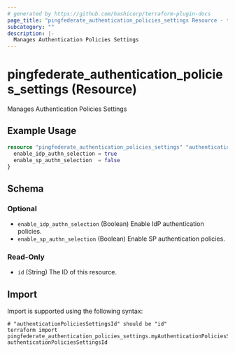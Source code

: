 ```yaml
---
# generated by https://github.com/hashicorp/terraform-plugin-docs
page_title: "pingfederate_authentication_policies_settings Resource - terraform-provider-pingfederate"
subcategory: ""
description: |-
  Manages Authentication Policies Settings
---
```


# pingfederate_authentication_policies_settings (Resource)

Manages Authentication Policies Settings

## Example Usage

```terraform
resource "pingfederate_authentication_policies_settings" "authenticationPoliciesSettingsExample" {
  enable_idp_authn_selection = true
  enable_sp_authn_selection  = false
}
```

<!-- schema generated by tfplugindocs -->
## Schema

### Optional

- `enable_idp_authn_selection` (Boolean) Enable IdP authentication policies.
- `enable_sp_authn_selection` (Boolean) Enable SP authentication policies.

### Read-Only

- `id` (String) The ID of this resource.

## Import

Import is supported using the following syntax:

```shell
# "authenticationPoliciesSettingsId" should be "id"
terraform import pingfederate_authentication_policies_settings.myAuthenticationPoliciesSettings authenticationPoliciesSettingsId
```
